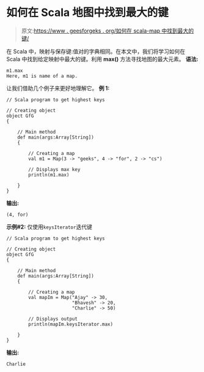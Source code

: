 # 如何在 Scala 地图中找到最大的键

> 原文:[https://www . geesforgeks . org/如何在 scala-map 中找到最大的键/](https://www.geeksforgeeks.org/how-to-find-largest-key-in-scala-map/)

在 Scala 中，映射与保存键:值对的字典相同。在本文中，我们将学习如何在 Scala 中找到给定映射中最大的键。利用 **max()** 方法寻找地图的最大元素。
**语法:**

```
m1.max 
Here, m1 is name of a map.
```

让我们借助几个例子来更好地理解它。
**例 1:**

```
// Scala program to get highest keys

// Creating object 
object GfG 
{ 

    // Main method 
    def main(args:Array[String]) 
    { 

        // Creating a map 
        val m1 = Map(3 -> "geeks", 4 -> "for", 2 -> "cs") 

        // Displays max key 
        println(m1.max) 

    } 
} 
```

**输出:**

```
(4, for)

```

**示例#2:** 仅使用`keysIterator`迭代键

```
// Scala program to get highest keys

// Creating object 
object GfG 
{ 

    // Main method 
    def main(args:Array[String]) 
    { 

        // Creating a map 
        val mapIm = Map("Ajay" -> 30, 
                        "Bhavesh" -> 20, 
                        "Charlie" -> 50) 

        // Displays output 
        println(mapIm.keysIterator.max) 

    } 
} 
```

**输出:**

```
Charlie

```